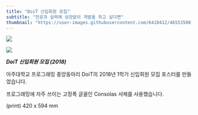 ```yaml
---
title: "DoiT 신입회원 모집"
subtitle: "전공과 실력에 상관없이 개발을 하고 싶다면"
thumbnail: "https://user-images.githubusercontent.com/6410412/46553508-a46ff980-c918-11e8-9f5f-db5d4c198ae3.png"
---
```


![](https://user-images.githubusercontent.com/6410412/46553508-a46ff980-c918-11e8-9f5f-db5d4c198ae3.png)

![](https://user-images.githubusercontent.com/6410412/46553510-a46ff980-c918-11e8-8793-ea781e49d2f7.png)

_**DoiT 신입회원 모집 (2018)**_

아주대학교 프로그래밍 중앙동아리 DoiT의 2018년 1학기 신입회원 모집 포스터를 만들었습니다.

프로그래밍에 자주 쓰이는 고정폭 글꼴인 Consolas 서체를 사용했습니다.

(print) 420 x 594 mm